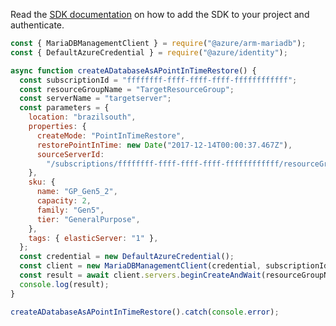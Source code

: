 Read the [SDK documentation](https://github.com/Azure/azure-sdk-for-js/blob/%40azure%2Farm-mariadb_2.0.1/sdk/mariadb/arm-mariadb/README.md) on how to add the SDK to your project and authenticate.

```javascript
const { MariaDBManagementClient } = require("@azure/arm-mariadb");
const { DefaultAzureCredential } = require("@azure/identity");

async function createADatabaseAsAPointInTimeRestore() {
  const subscriptionId = "ffffffff-ffff-ffff-ffff-ffffffffffff";
  const resourceGroupName = "TargetResourceGroup";
  const serverName = "targetserver";
  const parameters = {
    location: "brazilsouth",
    properties: {
      createMode: "PointInTimeRestore",
      restorePointInTime: new Date("2017-12-14T00:00:37.467Z"),
      sourceServerId:
        "/subscriptions/ffffffff-ffff-ffff-ffff-ffffffffffff/resourceGroups/SourceResourceGroup/providers/Microsoft.DBforMariaDB/servers/sourceserver",
    },
    sku: {
      name: "GP_Gen5_2",
      capacity: 2,
      family: "Gen5",
      tier: "GeneralPurpose",
    },
    tags: { elasticServer: "1" },
  };
  const credential = new DefaultAzureCredential();
  const client = new MariaDBManagementClient(credential, subscriptionId);
  const result = await client.servers.beginCreateAndWait(resourceGroupName, serverName, parameters);
  console.log(result);
}

createADatabaseAsAPointInTimeRestore().catch(console.error);
```

